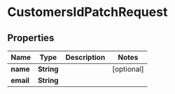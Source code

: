 

# CustomersIdPatchRequest


## Properties

| Name | Type | Description | Notes |
|------------ | ------------- | ------------- | -------------|
|**name** | **String** |  |  [optional] |
|**email** | **String** |  |  |



